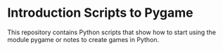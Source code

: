 # Introduction Scripts to Pygame
This repository contains Python scripts that show how to start using the module pygame or notes to create games in Python.
